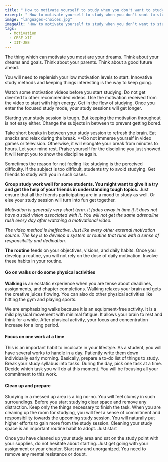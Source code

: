 ```yaml
---
title: " How to motivate yourself to study when you don't want to study!"
excerpt: " How to motivate yourself to study when you don't want to study!"
image: "languages-choices.jpg"
imageAlt: "How to motivate yourself to study when you don’t want to study!"
tags:
  - Motivation
  - CBSE XII
  - IIT-JEE
---
```

The thing which can motivate you most are your dreams. Think about your dreams and goals. Think about your parents. Think about a good future ahead.
  
 You will need to replenish your low motivation levels to start. Innovative study methods and keeping things interesting is the way to keep going.
 
 Watch some motivation videos before you start studying. Do not get diverted to other recommended videos. Use the motivation received from the video to start with high energy. Get in the flow of studying. Once you enter the focused study mode, your study sessions will get longer.
  
  Starting your study session is tough. But keeping the motivation throughout is not easy either. Change the subjects in between to prevent getting bored.
  
 
  Take short breaks in between your study session to refresh the brain. Eat snacks and relax during the break. **Do not immerse yourself in video games or television. Otherwise, it will elongate your break from minutes to hours. Let your mind rest. Praise yourself for the discipline you just showed. It will tempt you to show the discipline again.
  
  Sometimes the reason for not feeling like studying is the perceived difficulty. If the subject is too difficult, students try to avoid studying. Get friends to study with you in such cases.
  
**Group study work well for some students. You might want to give it a try and get the help of your friends in understanding tough topics.** Just ensure that all the friends participating are in a mood to study as well. Or else your study session will turn into fun get together.


*Motivation is generally very short term. It fades away in time if it does not have a solid vision associated with it. You will not get the same adrenaline rush every day after watching a motivational video.*

*The video method is ineffective. Just like every other external motivation source. The key is to develop a system or routine that runs with a sense of responsibility and dedication.*

**The routine** feeds on your objectives, visions, and daily habits. Once you develop a routine, you will not rely on the dose of daily motivation. Involve these habits in your routine.

#### Go on walks or do some physical activities

**Walking is** an ecstatic experience when you are tense about deadlines, assignments, and chapter completions. Walking relaxes your brain and gets the creative juices flowing. You can also do other physical activities like hitting the gym and playing sports.

We are emphasizing walks because it is an equipment-free activity. It is a mild physical movement with minimal fatigue. It allows your brain to rest and think for a while. After physical activity, your focus and concentration increase for a long period.

#### Focus on one work at a time

This is an important habit to inculcate in your lifestyle. As a student, you will have several works to handle in a day. Patiently write them down individually early morning. Basically, prepare a to-do list of things to study. Break your study syllabus into tasks. During the day, pick one task at a time. Decide which task you will do at this moment. You will be focusing all your commitment to this work.

#### Clean up and prepare

Studying in a messed up area is a big no-no. You will feel clumsy in such surroundings. Before you start studying clear space and remove any distraction. Keep only the things necessary to finish the task. When you are cleaning up the room for studying, you will feel a sense of commitment and responsibility towards the upcoming study session. You will naturally put higher efforts to gain more from the study session. Cleaning your study space is an important routine habit to adopt.
Just start

Once you have cleaned up your study area and sat on the study point with your supplies, do not hesitate about starting. Just get going with your assignment or your chapter. Start raw and unorganized. You need to remove any mental resistance or doubt.
